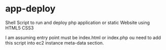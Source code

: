 # app-deploy
Shell Script to run and deploy php application or static Website using HTML5 CSS3

I am assuming entry point must be index.html or index.php
 ou need to add this script into ec2 instance meta-data section. 
